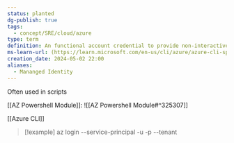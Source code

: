 ```yaml
---
status: planted
dg-publish: true
tags:
  - concept/SRE/cloud/azure
type: term
definition: An functional account credential to provide non-interactive access to resources.
ms-learn-url: (https://learn.microsoft.com/en-us/cli/azure/azure-cli-sp-tutorial-1?tabs=bash)
creation_date: 2024-05-02 22:00
aliases:
  - Mananged Identity
---
```



Often used in scripts

[[AZ Powershell Module]]:
![[AZ Powershell Module#^325307]]

[[Azure CLI]]
> [!example] 
> az login --service-principal -u <app-id> -p <password-or-cert> --tenant <tenant>
